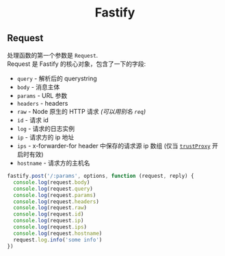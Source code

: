 <h1 align="center">Fastify</h1>

## Request
处理函数的第一个参数是 `Request`.<br>
Request 是 Fastify 的核心对象，包含了一下的字段:
- `query` - 解析后的 querystring
- `body` - 消息主体
- `params` - URL 参数
- `headers` - headers
- `raw` - Node 原生的 HTTP 请求 *(可以用别名 `req`)*
- `id` - 请求 id
- `log` - 请求的日志实例
- `ip` - 请求方的 ip 地址
- `ips` - x-forwarder-for header 中保存的请求源 ip 数组 (仅当 [`trustProxy`](https://github.com/fastify/fastify/blob/master/docs/Server.md#factory-trust-proxy) 开启时有效)
- `hostname` - 请求方的主机名

```js
fastify.post('/:params', options, function (request, reply) {
  console.log(request.body)
  console.log(request.query)
  console.log(request.params)
  console.log(request.headers)
  console.log(request.raw)
  console.log(request.id)
  console.log(request.ip)
  console.log(request.ips)
  console.log(request.hostname)
  request.log.info('some info')
})
```
